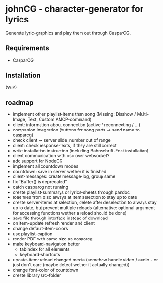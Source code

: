 # johnCG - character-generator for lyrics
Generate lyric-graphics and play them out through CasparCG.

## Requirements
- CasparCG

## Installation
(WiP)

## roadmap
- implement other playlist-items than song (Missing: Diashow / Multi-Image, Text, Custom AMCP-command)
- client: information about connection (active / reconnecting / ...)
- companion integration (buttons for song parts -> send name to casparcg)
- check client -> server slide_number out of range
- client: check response-texts, if they are still correct
- write installation instruction (including Bahnschrift-Font installation)
- client communication with osc over websocket?
- add support for NodeCG
- implement all countdown modes
- countdown: save in server wether it is finished
- client-messages: create message-log, group same
- fix "Buffer() is deprecated"
- catch casparcg not running
- create playlist-summarys or lyrics-sheets through pandoc
- load files from disc always at item selection to stay up to date
- create server-items at selection, delete after deselection to always stay up to date, but prevent multiple reloads (alternative: optional argument for accessing functions wether a reload should be done)
- save file through interface instead of download
- on item-update refresh render and client
- change default-item-colors
- use playlist-caption
- render PDF with same size as casparcg
- make keyboard-navigation better
  - tabindex for all elements
  - keyboard-shortcuts
- update-item: reload changed media (somehow handle video / audio - or just don't care (maybe detect wether it actually changed))
- change font-color of countdown
- create library src-folder